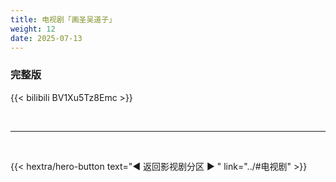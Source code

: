 ```yaml
---
title: 电视剧「画圣吴道子」
weight: 12
date: 2025-07-13
---
```


### 完整版

{{< bilibili BV1Xu5Tz8Emc >}}


<br>
<hr>
<br>

{{< hextra/hero-button text="◀ 返回影视剧分区 ▶ " link="../#电视剧" >}}